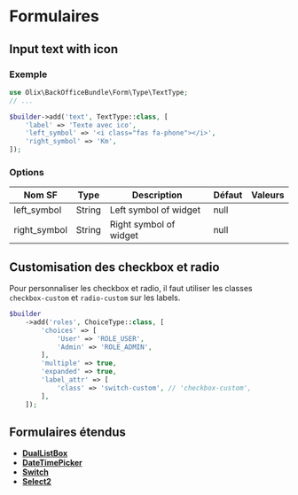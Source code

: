 Formulaires
================================================================================


## Input text with icon

### Exemple

~~~ php
use Olix\BackOfficeBundle\Form\Type\TextType;
// ...

$builder->add('text', TextType::class, [
    'label' => 'Texte avec ico',
    'left_symbol' => '<i class="fas fa-phone"></i>',
    'right_symbol' => 'Km',
]);
~~~

### Options

| Nom SF       | Type    |	Description                | Défaut    | Valeurs 
|--------------|---------|-----------------------------|-----------|----------------------------------------
| left_symbol  | String  | Left symbol of widget       | null      | 
| right_symbol | String  | Right symbol of widget      | null      | 


## Customisation des checkbox et radio

Pour personnaliser les checkbox et radio, il faut utiliser les classes `checkbox-custom` et `radio-custom` sur les labels.

~~~ php
$builder
    ->add('roles', ChoiceType::class, [
        'choices' => [
            'User' => 'ROLE_USER',
            'Admin' => 'ROLE_ADMIN',
        ],
        'multiple' => true,
        'expanded' => true,
        'label_attr' => [
            'class' => 'switch-custom', // 'checkbox-custom',
        ],
    ]);
~~~


## Formulaires étendus

- [**DualListBox**](forms/duallistbox.md)
- [**DateTimePicker**](forms/datetimepicker.md)
- [**Switch**](forms/switch.md)
- [**Select2**](forms/select2.md)
